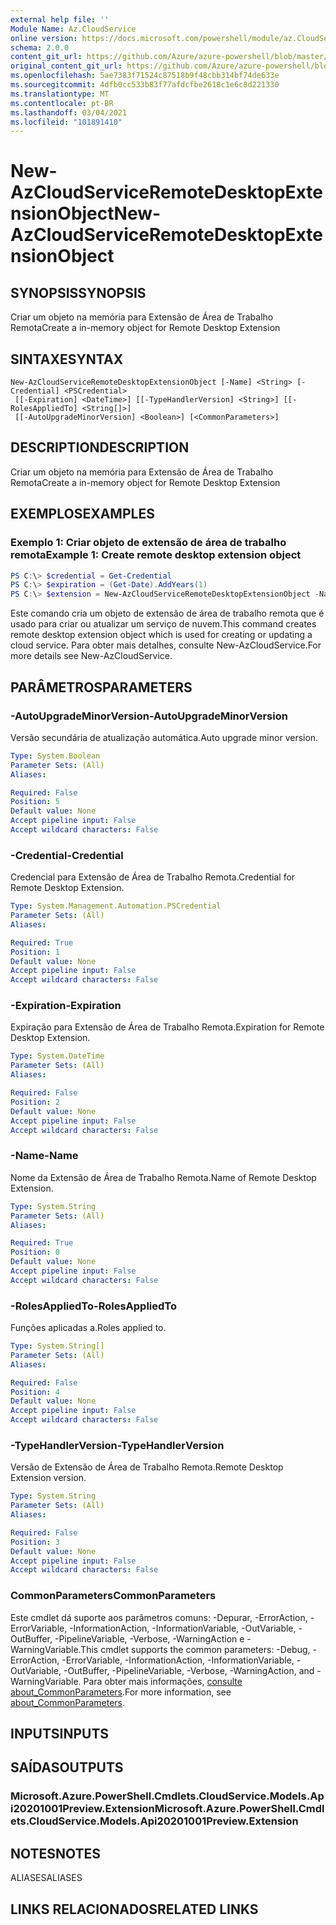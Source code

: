 ```yaml
---
external help file: ''
Module Name: Az.CloudService
online version: https://docs.microsoft.com/powershell/module/az.CloudService/new-azcloudserviceremotedesktopextensionobject
schema: 2.0.0
content_git_url: https://github.com/Azure/azure-powershell/blob/master/src/CloudService/help/New-AzCloudServiceRemoteDesktopExtensionObject.md
original_content_git_url: https://github.com/Azure/azure-powershell/blob/master/src/CloudService/help/New-AzCloudServiceRemoteDesktopExtensionObject.md
ms.openlocfilehash: 5ae7383f71524c87518b9f48cbb314bf74de633e
ms.sourcegitcommit: 4dfb0cc533b83f77afdcfbe2618c1e6c8d221330
ms.translationtype: MT
ms.contentlocale: pt-BR
ms.lasthandoff: 03/04/2021
ms.locfileid: "101891410"
---
```

# <span data-ttu-id="fc36f-101">New-AzCloudServiceRemoteDesktopExtensionObject</span><span class="sxs-lookup"><span data-stu-id="fc36f-101">New-AzCloudServiceRemoteDesktopExtensionObject</span></span>

## <span data-ttu-id="fc36f-102">SYNOPSIS</span><span class="sxs-lookup"><span data-stu-id="fc36f-102">SYNOPSIS</span></span>
<span data-ttu-id="fc36f-103">Criar um objeto na memória para Extensão de Área de Trabalho Remota</span><span class="sxs-lookup"><span data-stu-id="fc36f-103">Create a in-memory object for Remote Desktop Extension</span></span>

## <span data-ttu-id="fc36f-104">SINTAXE</span><span class="sxs-lookup"><span data-stu-id="fc36f-104">SYNTAX</span></span>

```
New-AzCloudServiceRemoteDesktopExtensionObject [-Name] <String> [-Credential] <PSCredential>
 [[-Expiration] <DateTime>] [[-TypeHandlerVersion] <String>] [[-RolesAppliedTo] <String[]>]
 [[-AutoUpgradeMinorVersion] <Boolean>] [<CommonParameters>]
```

## <span data-ttu-id="fc36f-105">DESCRIPTION</span><span class="sxs-lookup"><span data-stu-id="fc36f-105">DESCRIPTION</span></span>
<span data-ttu-id="fc36f-106">Criar um objeto na memória para Extensão de Área de Trabalho Remota</span><span class="sxs-lookup"><span data-stu-id="fc36f-106">Create a in-memory object for Remote Desktop Extension</span></span>

## <span data-ttu-id="fc36f-107">EXEMPLOS</span><span class="sxs-lookup"><span data-stu-id="fc36f-107">EXAMPLES</span></span>

### <span data-ttu-id="fc36f-108">Exemplo 1: Criar objeto de extensão de área de trabalho remota</span><span class="sxs-lookup"><span data-stu-id="fc36f-108">Example 1: Create remote desktop extension object</span></span>
```powershell
PS C:\> $credential = Get-Credential
PS C:\> $expiration = (Get-Date).AddYears(1)
PS C:\> $extension = New-AzCloudServiceRemoteDesktopExtensionObject -Name 'RDPExtension' -Credential $credential -Expiration $expiration -TypeHandlerVersion '1.2.1'
```

<span data-ttu-id="fc36f-109">Este comando cria um objeto de extensão de área de trabalho remota que é usado para criar ou atualizar um serviço de nuvem.</span><span class="sxs-lookup"><span data-stu-id="fc36f-109">This command creates remote desktop extension object which is used for creating or updating a cloud service.</span></span>
<span data-ttu-id="fc36f-110">Para obter mais detalhes, consulte New-AzCloudService.</span><span class="sxs-lookup"><span data-stu-id="fc36f-110">For more details see New-AzCloudService.</span></span>

## <span data-ttu-id="fc36f-111">PARÂMETROS</span><span class="sxs-lookup"><span data-stu-id="fc36f-111">PARAMETERS</span></span>

### <span data-ttu-id="fc36f-112">-AutoUpgradeMinorVersion</span><span class="sxs-lookup"><span data-stu-id="fc36f-112">-AutoUpgradeMinorVersion</span></span>
<span data-ttu-id="fc36f-113">Versão secundária de atualização automática.</span><span class="sxs-lookup"><span data-stu-id="fc36f-113">Auto upgrade minor version.</span></span>

```yaml
Type: System.Boolean
Parameter Sets: (All)
Aliases:

Required: False
Position: 5
Default value: None
Accept pipeline input: False
Accept wildcard characters: False
```

### <span data-ttu-id="fc36f-114">-Credential</span><span class="sxs-lookup"><span data-stu-id="fc36f-114">-Credential</span></span>
<span data-ttu-id="fc36f-115">Credencial para Extensão de Área de Trabalho Remota.</span><span class="sxs-lookup"><span data-stu-id="fc36f-115">Credential for Remote Desktop Extension.</span></span>

```yaml
Type: System.Management.Automation.PSCredential
Parameter Sets: (All)
Aliases:

Required: True
Position: 1
Default value: None
Accept pipeline input: False
Accept wildcard characters: False
```

### <span data-ttu-id="fc36f-116">-Expiration</span><span class="sxs-lookup"><span data-stu-id="fc36f-116">-Expiration</span></span>
<span data-ttu-id="fc36f-117">Expiração para Extensão de Área de Trabalho Remota.</span><span class="sxs-lookup"><span data-stu-id="fc36f-117">Expiration for Remote Desktop Extension.</span></span>

```yaml
Type: System.DateTime
Parameter Sets: (All)
Aliases:

Required: False
Position: 2
Default value: None
Accept pipeline input: False
Accept wildcard characters: False
```

### <span data-ttu-id="fc36f-118">-Name</span><span class="sxs-lookup"><span data-stu-id="fc36f-118">-Name</span></span>
<span data-ttu-id="fc36f-119">Nome da Extensão de Área de Trabalho Remota.</span><span class="sxs-lookup"><span data-stu-id="fc36f-119">Name of Remote Desktop Extension.</span></span>

```yaml
Type: System.String
Parameter Sets: (All)
Aliases:

Required: True
Position: 0
Default value: None
Accept pipeline input: False
Accept wildcard characters: False
```

### <span data-ttu-id="fc36f-120">-RolesAppliedTo</span><span class="sxs-lookup"><span data-stu-id="fc36f-120">-RolesAppliedTo</span></span>
<span data-ttu-id="fc36f-121">Funções aplicadas a.</span><span class="sxs-lookup"><span data-stu-id="fc36f-121">Roles applied to.</span></span>

```yaml
Type: System.String[]
Parameter Sets: (All)
Aliases:

Required: False
Position: 4
Default value: None
Accept pipeline input: False
Accept wildcard characters: False
```

### <span data-ttu-id="fc36f-122">-TypeHandlerVersion</span><span class="sxs-lookup"><span data-stu-id="fc36f-122">-TypeHandlerVersion</span></span>
<span data-ttu-id="fc36f-123">Versão de Extensão de Área de Trabalho Remota.</span><span class="sxs-lookup"><span data-stu-id="fc36f-123">Remote Desktop Extension version.</span></span>

```yaml
Type: System.String
Parameter Sets: (All)
Aliases:

Required: False
Position: 3
Default value: None
Accept pipeline input: False
Accept wildcard characters: False
```

### <span data-ttu-id="fc36f-124">CommonParameters</span><span class="sxs-lookup"><span data-stu-id="fc36f-124">CommonParameters</span></span>
<span data-ttu-id="fc36f-125">Este cmdlet dá suporte aos parâmetros comuns: -Depurar, -ErrorAction, -ErrorVariable, -InformationAction, -InformationVariable, -OutVariable, -OutBuffer, -PipelineVariable, -Verbose, -WarningAction e -WarningVariable.</span><span class="sxs-lookup"><span data-stu-id="fc36f-125">This cmdlet supports the common parameters: -Debug, -ErrorAction, -ErrorVariable, -InformationAction, -InformationVariable, -OutVariable, -OutBuffer, -PipelineVariable, -Verbose, -WarningAction, and -WarningVariable.</span></span> <span data-ttu-id="fc36f-126">Para obter mais informações, [consulte about_CommonParameters](http://go.microsoft.com/fwlink/?LinkID=113216).</span><span class="sxs-lookup"><span data-stu-id="fc36f-126">For more information, see [about_CommonParameters](http://go.microsoft.com/fwlink/?LinkID=113216).</span></span>

## <span data-ttu-id="fc36f-127">INPUTS</span><span class="sxs-lookup"><span data-stu-id="fc36f-127">INPUTS</span></span>

## <span data-ttu-id="fc36f-128">SAÍDAS</span><span class="sxs-lookup"><span data-stu-id="fc36f-128">OUTPUTS</span></span>

### <span data-ttu-id="fc36f-129">Microsoft.Azure.PowerShell.Cmdlets.CloudService.Models.Api20201001Preview.Extension</span><span class="sxs-lookup"><span data-stu-id="fc36f-129">Microsoft.Azure.PowerShell.Cmdlets.CloudService.Models.Api20201001Preview.Extension</span></span>

## <span data-ttu-id="fc36f-130">NOTES</span><span class="sxs-lookup"><span data-stu-id="fc36f-130">NOTES</span></span>

<span data-ttu-id="fc36f-131">ALIASES</span><span class="sxs-lookup"><span data-stu-id="fc36f-131">ALIASES</span></span>

## <span data-ttu-id="fc36f-132">LINKS RELACIONADOS</span><span class="sxs-lookup"><span data-stu-id="fc36f-132">RELATED LINKS</span></span>

